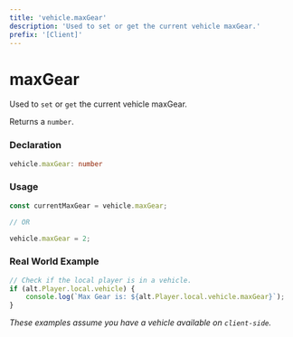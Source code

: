 ```yaml
---
title: 'vehicle.maxGear'
description: 'Used to set or get the current vehicle maxGear.'
prefix: '[Client]'
---
```


# maxGear

Used to `set` or `get` the current vehicle maxGear.

Returns a `number`.

### Declaration

```typescript
vehicle.maxGear: number
```

### Usage

```js
const currentMaxGear = vehicle.maxGear;

// OR

vehicle.maxGear = 2;
```

### Real World Example

```js
// Check if the local player is in a vehicle.
if (alt.Player.local.vehicle) {
    console.log(`Max Gear is: ${alt.Player.local.vehicle.maxGear}`);
}
```

_These examples assume you have a vehicle available on `client-side`._